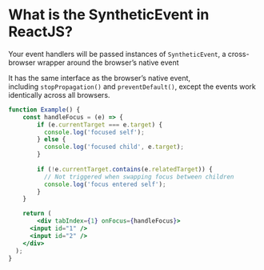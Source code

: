 # What is the SyntheticEvent in ReactJS?

Your event handlers will be passed instances of `SyntheticEvent`, a cross-browser wrapper around the browser’s native event

It has the same interface as the browser’s native event, including `stopPropagation()` and `preventDefault()`, except the events work identically across all browsers.

```jsx
function Example() {
	const handleFocus = (e) => {
		if (e.currentTarget === e.target) {
          console.log('focused self');
        } else {
          console.log('focused child', e.target);
        }
        
        if (!e.currentTarget.contains(e.relatedTarget)) {
          // Not triggered when swapping focus between children
          console.log('focus entered self');
        }
	}

	return (
	    <div tabIndex={1} onFocus={handleFocus}>
      <input id="1" />
      <input id="2" />
    </div>
  );
}
```